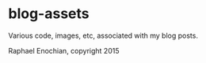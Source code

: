 # blog-assets
Various code, images, etc, associated with my blog posts.

Raphael Enochian, copyright 2015
